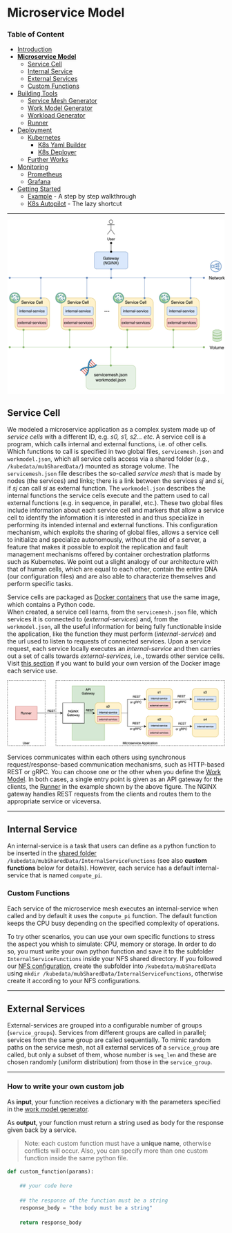 # Microservice Model

### Table of Content
* [Introduction](/README.md)
* [**Microservice Model**](/Docs/MicroserviceModel.md#Microservice-Model)
  * [Service Cell](/Docs/MicroserviceModel.md#Service-Cell)
  * [Internal Service](/Docs/MicroserviceModel.md#Internal-Service)
  * [External Services](/Docs/MicroserviceModel.md#External-Services)
  * [Custom Functions](/Docs/MicroserviceModel.md#Custom-Functions)
* [Building Tools](/Docs/BuildingTools.md#Building-Tools)
  * [Service Mesh Generator](/Docs/BuildingTools.md#Service-Mesh-Generator)
  * [Work Model Generator](/Docs/BuildingTools.md#Work-Model-Generator)
  * [Workload Generator](/Docs/BuildingTools.md#WorkLoad-Generator)
  * [Runner](/Docs/BuildingTools.md#Runner)
* [Deployment](/Docs/Deployment.md#Deployment)
    * [Kubernetes](/Docs/Deployment.md#Kubernetes)
      * [K8s Yaml Builder](/Docs/Deployment.md#K8s-Yaml-Builder)
      * [K8s Deployer](/Docs/Deployment.md#K8s-Deployer)
    * [Further Works](/Docs/Deployment.md#Further-Works)
* [Monitoring](/Monitoring/README.md#Monitoring)
    * [Prometheus](/Monitoring/README.md#Prometheus)
    * [Grafana](/Monitoring/README.md#Grafana)
* [Getting Started](/Docs/GettingStarted.md#Getting-Started)
    * [Example](/Docs/GettingStarted.md#Example) - A step by step walkthrough
    * [K8s Autopilot](/Docs/GettingStarted.md#K8s-Autopilot) - The lazy shortcut
---

![service-cell-abstraction](service-cell-abstraction.png)

## Service Cell
We modeled a microservice application as a complex system made up of *service cells* with a different ID, e.g. *s0, s1, s2... etc*. A service cell is a program, which calls internal and external functions, i.e. of other cells. Which functions to call is specified in two global files, `servicemesh.json` and `workmodel.json`, which all service cells access via a shared folder (e.g., `/kubedata/mubSharedData/`) mounted as storage volume. The `servicemesh.json` file describes the so-called *service mesh* that is made by nodes (the services) and links; there is a link between the services *sj* and *si*, if *sj* can call *si* as external function. The `workmodel.json` describes the internal functions the service cells execute and the pattern used to call external functions (e.g. in sequence, in parallel, etc.). These two global files include information about each service cell and markers that allow a service cell to identify the information it is interested in and thus specialize in performing its intended internal and external functions. This configuration mechanism, which exploits the sharing of global files, allows a service cell to initialize and specialize autonomously, without the aid of a server, a feature that makes it possible to exploit the replication and fault management mechanisms offered by container orchestration platforms such as Kubernetes. We point out a slight analogy of our architecture with that of human cells, which are equal to each other, contain the entire DNA (our configuration files) and are also able to characterize themselves and perform specific tasks.   


Service cells are packaged as [Docker containers](https://www.docker.com/resources/what-container) that use the same image, which contains a Python code.  
When created, a service cell learns, from the `servicemesh.json` file, which services it is connected to (*external-services*) and, from the `workmodel.json`, all the useful information for being fully functionable inside the application, like the function they must perform (*internal-service*) and the url used to listen to requests of connected services.
Upon a service request, each service locally executes an *internal-service* and then carries out a set of calls towards *external-services*, i.e., towards other service cells.
Visit [this section](/MicroServiceCellAbstraction/README.md) if you want to build your own version of the Docker image each service use.

![service-cell-rest-grpc](microservices-rest-grpc.png)

Services communicates within each others using synchronous request/response-based communication mechanisms, such as HTTP-based REST or gRPC.
You can choose one or the other when you define the [Work Model](/WorkModelGenerator/README.md).
In both cases, a single entry point is given as an API gateway for the clients, the [Runner](/Runner/README.md) in the example shown by the above figure.
The NGINX gateway handles REST requests from the clients and routes them to the appropriate service or viceversa.

---
## Internal Service
An internal-service is a task that users can define as a python function to be inserted in the [shared folder](/Docs/NFSConfig.md) `/kubedata/mubSharedData/InternalServiceFunctions` (see also **custom functions** below for details). However, each service has a default internal-service that is named `compute_pi`.

### Custom Functions
Each service of the microservice mesh executes an internal-service when called and by default it uses the `compute_pi` function. 
The default function keeps the CPU busy depending on the specified complexity of operations.

To try other scenarios, you can use your own specific functions to stress the aspect you whish to simulate: CPU, memory or storage. 
In order to do so, you must write your own python function and save it to the subfolder `InternalServiceFunctions` inside your NFS shared directory.
If you followed our [NFS configuration](/Docs/NFSConfig.md), create the subfolder into `/kubedata/mubSharedData` using 
`mkdir /kubedata/mubSharedData/InternalServiceFunctions`, otherwise create it according to your NFS configurations.

---
## External Services
External-services are grouped into a configurable number of groups (`service_groups`). Services from different groups are called in parallel; services from the same group are called sequentially. To mimic random paths on the service mesh, not all external services of a `service_group` are called, but only a subset of them, whose number is `seq_len` and these are chosen randomly (uniform distribution) from those in the `service_group`. 

---
### How to write your own custom job

As **input**, your function receives a dictionary with the parameters specified in the [work model generator](/WorkModelGenerator/README.md).

As **output**, your function must return a string used as body for the response given back by a service.

> Note: each custom function must have a **unique name**, otherwise conflicts will occur.
Also, you can specify more than one custom function inside the same python file.

```python
def custom_function(params):
    
    ## your code here

    ## the response of the function must be a string
    response_body = "the body must be a string"

    return response_body
```
